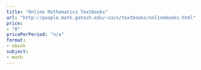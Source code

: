 ```yaml
---
title: "Online Mathematics Textbooks"
url: "http://people.math.gatech.edu/~cain/textbooks/onlinebooks.html"
price: 
- "0"
pricePerPeriod: "n/a"
format: 
- ebook
subject: 
- math
---
```

